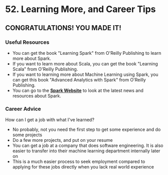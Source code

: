 # 52. Learning More, and Career Tips

## CONGRATULATIONS! YOU MADE IT!

### Useful Resources
* You can get the book "Learning Spark" from O'Reilly Publishing to learn more about Spark.
* If you want to learn more about Scala, you can get the book "Learning Scala" from O'Reilly Publishing.
* If you want to learning more about Machine Learning using Spark, you can get this book "Advanced Analytics with Spark" from O'Reilly Publishing.
* You can go to the **[Spark Website](https://spark.apache.org)** to look at the latest news and resources about Spark.

### Career Advice
How can I get a job with what I've learned?
* No probably, not you need the first step to get some experience and do some projects
* Do a few more projects, and put on your resume
* You can get a job at a company that does software engineering. It is also easier to transfer into their machine learning department internally later on
* This is a much easier process to seek employment compared to applying for these jobs directly when you lack real world experience